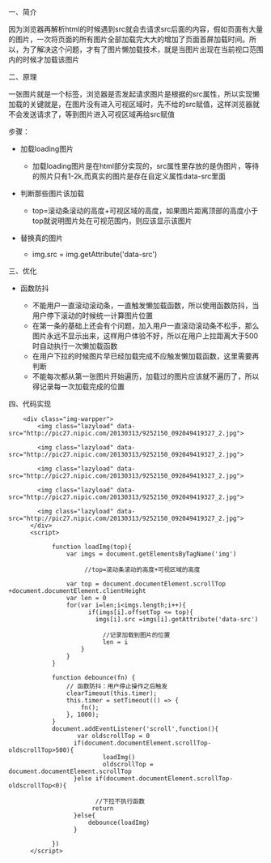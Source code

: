 一、简介

因为浏览器再解析html的时候遇到src就会去请求src后面的内容，假如页面有大量的图片，一次将页面的所有图片全部加载完大大的增加了页面首屏加载时间。所以，为了解决这个问题，才有了图片懒加载技术，就是当图片出现在当前视口范围内的时候才加载该图片

二、原理

一张图片就是一个<img>标签，浏览器是否发起请求图片是根据<img>的src属性，所以实现懒加载的关键就是，在图片没有进入可视区域时，先不给<img>的src赋值，这样浏览器就不会发送请求了，等到图片进入可视区域再给src赋值

步骤：

  * 加载loading图片

       * 加载loading图片是在html部分实现的，src属性里存放的是伪图片，等待的照片只有1-2k,而真实的图片是存在自定义属性data-src里面

  * 判断那些图片该加载

       * top=滚动条滚动的高度+可视区域的高度，如果图片距离顶部的高度小于top就说明图片处在可视范围内，则应该显示该图片

  * 替换真的图片

       * img.src = img.getAttribute('data-src')


三、优化

* 函数防抖

     * 不能用户一直滚动滚动条，一直触发懒加载函数，所以使用函数防抖，当用户停下滚动的时候统一计算图片位置
     * 在第一条的基础上还会有个问题，加入用户一直滚动滚动条不松手，那么图片永远不显示出来，这样用户体验不好，所以在用户上拉距离大于500时自动执行一次懒加载函数
     * 在用户下拉的时候图片早已经加载完成不应触发懒加载函数，这里需要再判断
     * 不能每次都从第一张图片开始遍历，加载过的图片应该就不遍历了，所以得记录每一次加载完成的位置


四、代码实现


	    <div class="img-warpper">
	        <img class="lazyload" data-src="http://pic27.nipic.com/20130313/9252150_092049419327_2.jpg">
	     
	        <img class="lazyload" data-src="http://pic27.nipic.com/20130313/9252150_092049419327_2.jpg">
	      
	        <img class="lazyload" data-src="http://pic27.nipic.com/20130313/9252150_092049419327_2.jpg">
	      
	        <img class="lazyload" data-src="http://pic27.nipic.com/20130313/9252150_092049419327_2.jpg">
	      
	        <img class="lazyload" data-src="http://pic27.nipic.com/20130313/9252150_092049419327_2.jpg">
	      </div>
	      <script>
	           
	            function loadImg(top){
	                var imgs = document.getElementsByTagName('img')
                         
                         //top=滚动条滚动的高度+可视区域的高度

	                var top = document.documentElement.scrollTop +document.documentElement.clientHeight
	                var len = 0
	                for(var i=len;i<imgs.length;i++){
	                      if(imgs[i].offsetTop <= top){
	                        imgs[i].src =imgs[i].getAttribute('data-src')

                              //记录加载到图片的位置
	                          len = i              
	                    }
	                }
	            }
	            
	            function debounce(fn) {
	                // 函数防抖：用户停止操作之后触发
	                clearTimeout(this.timer);
	                this.timer = setTimeout(() => {
	                    fn();
	                }, 1000);
	            }
	            document.addEventListener('scroll',function(){
	                   var oldscrollTop = 0
	                  if(document.documentElement.scrollTop-oldscrollTop>500){
	                          loadImg()
	                          oldscrollTop = document.documentElement.scrollTop
	                  }else if(document.documentElement.scrollTop-oldscrollTop<0){

                            //下拉不执行函数
	                       return
	                  }else{
	                      debounce(loadImg)
	                  }
	                
	            })
	      </script>



	
	      